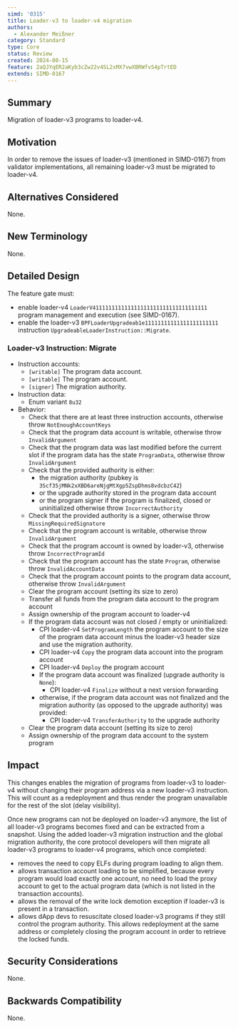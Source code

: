 ```yaml
---
simd: '0315'
title: Loader-v3 to loader-v4 migration
authors:
  - Alexander Meißner
category: Standard
type: Core
status: Review
created: 2024-08-15
feature: 2aQJYqER2aKyb3cZw22v4SL2xMX7vwXBRWfvS4pTrtED
extends: SIMD-0167
---
```


## Summary

Migration of loader-v3 programs to loader-v4.

## Motivation

In order to remove the issues of loader-v3 (mentioned in SIMD-0167) from
validator implementations, all remaining loader-v3 must be migrated to
loader-v4.

## Alternatives Considered

None.

## New Terminology

None.

## Detailed Design

The feature gate must:

- enable loader-v4 `LoaderV411111111111111111111111111111111111` program
management and execution (see SIMD-0167).
- enable the loader-v3 `BPFLoaderUpgradeab1e11111111111111111111111`
instruction `UpgradeableLoaderInstruction::Migrate`.

### Loader-v3 Instruction: Migrate

- Instruction accounts:
  - `[writable]` The program data account.
  - `[writable]` The program account.
  - `[signer]` The migration authority.
- Instruction data:
  - Enum variant `8u32`
- Behavior:
  - Check that there are at least three instruction accounts,
  otherwise throw `NotEnoughAccountKeys`
  - Check that the program data account is writable,
  otherwise throw `InvalidArgument`
  - Check that the program data was last modified before the current slot
  if the program data has the state `ProgramData`,
  otherwise throw `InvalidArgument`
  - Check that the provided authority is either:
    - the migration authority
    (pubkey is `3Scf35jMNk2xXBD6areNjgMtXgp5ZspDhms8vdcbzC42`)
    - or the upgrade authority stored in the program data account
    - or the program signer if the program is finalized, closed or
    uninitialized
  otherwise throw `IncorrectAuthority`
  - Check that the provided authority is a signer,
  otherwise throw `MissingRequiredSignature`
  - Check that the program account is writable,
  otherwise throw `InvalidArgument`
  - Check that the program account is owned by loader-v3,
  otherwise throw `IncorrectProgramId`
  - Check that the program account has the state `Program`,
  otherwise throw `InvalidAccountData`
  - Check that the program account points to the program data account,
  otherwise throw `InvalidArgument`
  - Clear the program account (setting its size to zero)
  - Transfer all funds from the program data account to the program account
  - Assign ownership of the program account to loader-v4
  - If the program data account was not closed / empty or uninitialized:
    - CPI loader-v4 `SetProgramLength` the program account to the size of the
    program data account minus the loader-v3 header size and use the migration
    authority.
    - CPI loader-v4 `Copy` the program data account into the program account
    - CPI loader-v4 `Deploy` the program account
    - If the program data account was finalized (upgrade authority is `None`):
      - CPI loader-v4 `Finalize` without a next version forwarding
    - otherwise, if the program data account was not finalized and the
    migration authority (as opposed to the upgrade authority) was provided:
      - CPI loader-v4 `TransferAuthority` to the upgrade authority
  - Clear the program data account (setting its size to zero)
  - Assign ownership of the program data account to the system program

## Impact

This changes enables the migration of programs from loader-v3 to loader-v4
without changing their program address via a new loader-v3 instruction. This
will count as a redeployment and thus render the program unavailable for the
rest of the slot (delay visibility).

Once new programs can not be deployed on loader-v3 anymore, the list of all
loader-v3 programs becomes fixed and can be extracted from a snapshot. Using
the added loader-v3 migration instruction and the global migration authority,
the core protocol developers will then migrate all loader-v3 programs to
loader-v4 programs, which once completed:

- removes the need to copy ELFs during program loading to align them.
- allows transaction account loading to be simplified, because every program
would load exactly one account, no need to load the proxy account to get to
the actual program data (which is not listed in the transaction accounts).
- allows the removal of the write lock demotion exception if loader-v3 is
present in a transaction.
- allows dApp devs to resuscitate closed loader-v3 programs if they still
control the program authority. This allows redeployment at the same address
or completely closing the program account in order to retrieve the locked
funds.

## Security Considerations

None.

## Backwards Compatibility

None.
